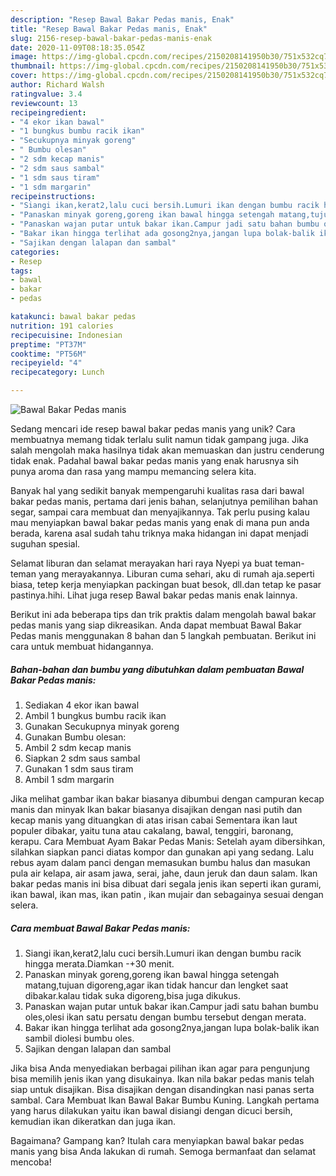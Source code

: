 ```yaml
---
description: "Resep Bawal Bakar Pedas manis, Enak"
title: "Resep Bawal Bakar Pedas manis, Enak"
slug: 2156-resep-bawal-bakar-pedas-manis-enak
date: 2020-11-09T08:18:35.054Z
image: https://img-global.cpcdn.com/recipes/2150208141950b30/751x532cq70/bawal-bakar-pedas-manis-foto-resep-utama.jpg
thumbnail: https://img-global.cpcdn.com/recipes/2150208141950b30/751x532cq70/bawal-bakar-pedas-manis-foto-resep-utama.jpg
cover: https://img-global.cpcdn.com/recipes/2150208141950b30/751x532cq70/bawal-bakar-pedas-manis-foto-resep-utama.jpg
author: Richard Walsh
ratingvalue: 3.4
reviewcount: 13
recipeingredient:
- "4 ekor ikan bawal"
- "1 bungkus bumbu racik ikan"
- "Secukupnya minyak goreng"
- " Bumbu olesan"
- "2 sdm kecap manis"
- "2 sdm saus sambal"
- "1 sdm saus tiram"
- "1 sdm margarin"
recipeinstructions:
- "Siangi ikan,kerat2,lalu cuci bersih.Lumuri ikan dengan bumbu racik hingga merata.Diamkan -+30 menit."
- "Panaskan minyak goreng,goreng ikan bawal hingga setengah matang,tujuan digoreng,agar ikan tidak hancur dan lengket saat dibakar.kalau tidak suka digoreng,bisa juga dikukus."
- "Panaskan wajan putar untuk bakar ikan.Campur jadi satu bahan bumbu oles,olesi ikan satu persatu dengan bumbu tersebut dengan merata."
- "Bakar ikan hingga terlihat ada gosong2nya,jangan lupa bolak-balik ikan sambil diolesi bumbu oles."
- "Sajikan dengan lalapan dan sambal"
categories:
- Resep
tags:
- bawal
- bakar
- pedas

katakunci: bawal bakar pedas 
nutrition: 191 calories
recipecuisine: Indonesian
preptime: "PT37M"
cooktime: "PT56M"
recipeyield: "4"
recipecategory: Lunch

---
```



![Bawal Bakar Pedas manis](https://img-global.cpcdn.com/recipes/2150208141950b30/751x532cq70/bawal-bakar-pedas-manis-foto-resep-utama.jpg)

Sedang mencari ide resep bawal bakar pedas manis yang unik? Cara membuatnya memang tidak terlalu sulit namun tidak gampang juga. Jika salah mengolah maka hasilnya tidak akan memuaskan dan justru cenderung tidak enak. Padahal bawal bakar pedas manis yang enak harusnya sih punya aroma dan rasa yang mampu memancing selera kita.

Banyak hal yang sedikit banyak mempengaruhi kualitas rasa dari bawal bakar pedas manis, pertama dari jenis bahan, selanjutnya pemilihan bahan segar, sampai cara membuat dan menyajikannya. Tak perlu pusing kalau mau menyiapkan bawal bakar pedas manis yang enak di mana pun anda berada, karena asal sudah tahu triknya maka hidangan ini dapat menjadi suguhan spesial.

Selamat liburan dan selamat merayakan hari raya Nyepi ya buat teman-teman yang merayakannya. Liburan cuma sehari, aku di rumah aja.seperti biasa, tetep kerja menyiapkan packingan buat besok, dll.dan tetap ke pasar pastinya.hihi. Lihat juga resep Bawal bakar pedas manis enak lainnya.


Berikut ini ada beberapa tips dan trik praktis dalam mengolah bawal bakar pedas manis yang siap dikreasikan. Anda dapat membuat Bawal Bakar Pedas manis menggunakan 8 bahan dan 5 langkah pembuatan. Berikut ini cara untuk membuat hidangannya.

<!--inarticleads1-->

##### Bahan-bahan dan bumbu yang dibutuhkan dalam pembuatan Bawal Bakar Pedas manis:

1. Sediakan 4 ekor ikan bawal
1. Ambil 1 bungkus bumbu racik ikan
1. Gunakan Secukupnya minyak goreng
1. Gunakan  Bumbu olesan:
1. Ambil 2 sdm kecap manis
1. Siapkan 2 sdm saus sambal
1. Gunakan 1 sdm saus tiram
1. Ambil 1 sdm margarin


Jika melihat gambar ikan bakar biasanya dibumbui dengan campuran kecap manis dan minyak Ikan bakar biasanya disajikan dengan nasi putih dan kecap manis yang dituangkan di atas irisan cabai Sementara ikan laut populer dibakar, yaitu tuna atau cakalang, bawal, tenggiri, baronang, kerapu. Cara Membuat Ayam Bakar Pedas Manis: Setelah ayam dibersihkan, silahkan siapkan panci diatas kompor dan gunakan api yang sedang. Lalu rebus ayam dalam panci dengan memasukan bumbu halus dan masukan pula air kelapa, air asam jawa, serai, jahe, daun jeruk dan daun salam. Ikan bakar pedas manis ini bisa dibuat dari segala jenis ikan seperti ikan gurami, ikan bawal, ikan mas, ikan patin , ikan mujair dan sebagainya sesuai dengan selera. 

<!--inarticleads2-->

##### Cara membuat Bawal Bakar Pedas manis:

1. Siangi ikan,kerat2,lalu cuci bersih.Lumuri ikan dengan bumbu racik hingga merata.Diamkan -+30 menit.
1. Panaskan minyak goreng,goreng ikan bawal hingga setengah matang,tujuan digoreng,agar ikan tidak hancur dan lengket saat dibakar.kalau tidak suka digoreng,bisa juga dikukus.
1. Panaskan wajan putar untuk bakar ikan.Campur jadi satu bahan bumbu oles,olesi ikan satu persatu dengan bumbu tersebut dengan merata.
1. Bakar ikan hingga terlihat ada gosong2nya,jangan lupa bolak-balik ikan sambil diolesi bumbu oles.
1. Sajikan dengan lalapan dan sambal


Jika bisa Anda menyediakan berbagai pilihan ikan agar para pengunjung bisa memilih jenis ikan yang disukainya. Ikan nila bakar pedas manis telah siap untuk disajikan. Bisa disajikan dengan disandingkan nasi panas serta sambal. Cara Membuat Ikan Bawal Bakar Bumbu Kuning. Langkah pertama yang harus dilakukan yaitu ikan bawal disiangi dengan dicuci bersih, kemudian ikan dikeratkan dan juga ikan. 

Bagaimana? Gampang kan? Itulah cara menyiapkan bawal bakar pedas manis yang bisa Anda lakukan di rumah. Semoga bermanfaat dan selamat mencoba!
